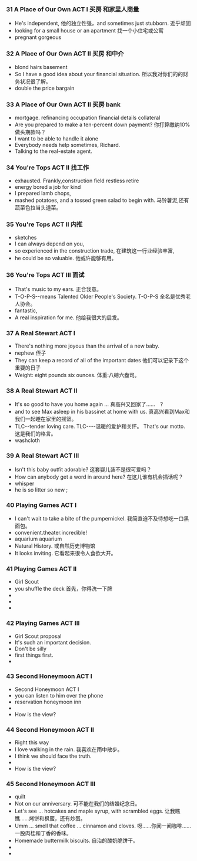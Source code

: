 ### 31 A Place of Our Own ACT I 买房 和家里人商量 
* He's independent, 他的独立性强，and sometimes just stubborn. 近乎顽固
* looking for a small house or an apartment 找一个小住宅或公寓
* pregnant gorgeous  

### 32 A Place of Our Own ACT II 买房 和中介
* blond hairs basement
* So I have a good idea about your financial situation. 所以我对你们的的财务状况很了解。
* double the price bargain

### 33 A Place of Our Own ACT II 买房 bank
* mortgage. refinancing occupation  financial details collateral
* Are you prepared to make a ten-percent down payment? 你打算缴纳10%做头期款吗？
* I want to be able to handle it alone
* Everybody needs help sometimes, Richard. 
* Talking to the real-estate agent.

### 34 You're Tops  ACT II  找工作
* exhausted. Frankly,construction field restless  retire
* energy bored a job for kind
* I prepared lamb chops,
* mashed potatoes, and a tossed green salad to begin with. 马铃薯泥,还有蔬菜色拉当头道菜。

### 35 You're Tops  ACT II 内推
*  sketches 
* I can always depend on you,
* so experienced in the construction trade, 在建筑这一行业经验丰富,
* he could be so valuable. 他或许能够有用。

### 36 You're Tops  ACT III 面试
* That's music to my ears. 正合我意。
* T-O-P-S--means Talented Older People's Society. T-O-P-S 全名是优秀老人协会。
* fantastic,
* A real inspiration for me. 他给我很大的启发。

### 37 A Real Stewart ACT I 
* There's nothing more joyous than the arrival of a new baby.
* nephew 侄子
* They can keep a record of all of the important dates 他们可以记录下这个重要的日子
* Weight: eight pounds six ounces. 体重:八磅六盎司。

### 38 A Real Stewart ACT II 
* It's so good to have you home again ... 真高兴又回家了......　?
* and to see Max asleep in his bassinet at home with us. 真高兴看到Max和我们一起睡在家里的摇篮。
* TLC--tender loving care. TLC----温暖的爱护和关怀。 That's our motto. 这是我们的格言。
* washcloth

### 39 A Real Stewart ACT III
* Isn't this baby outfit adorable? 这套婴儿装不是很可爱吗？
* How can anybody get a word in around here? 在这儿谁有机会插话呢？
* whisper
* he is so litter  so new ;

### 40  Playing Games ACT I
* I can't wait to take a bite of the pumpernickel. 我简直迫不及待想吃一口黑面包。
* convenient.theater.incredible!  
* aquarium aquarium
* Natural History. 或自然历史博物馆
* It looks inviting. 它看起来很令人食欲大开。

### 41 Playing Games ACT II
* Girl Scout
* you shuffle the deck 首先，你得洗一下牌
* 
* 
* 
### 42 Playing Games ACT III
* Girl Scout proposal
* It's such an important decision.
* Don't be silly
*  first things first. 
* 
### 43 Second Honeymoon ACT I
* Second Honeymoon ACT I
*  you can listen to him over the phone
* reservation  honeymoon  inn
* 
* How is the view?

### 44 Second Honeymoon ACT II
* Right this way
* I love walking in the rain. 我喜欢在雨中散步。
* I think we should face the truth.
* 
* How is the view?

### 45 Second Honeymoon ACT III
* quilt
* Not on our anniversary. 可不能在我们的结婚纪念日。
* Let's see ... hotcakes and maple syrup, with scrambled eggs. 让我瞧瞧……烤饼和枫蜜，还有炒蛋。
* Umm ... smell that coffee ... cinnamon and cloves. 呀……你闻一闻咖啡……一股肉桂和丁香的香味。
* Homemade buttermilk biscuits. 自治的酸奶脆饼干。
* 
* 